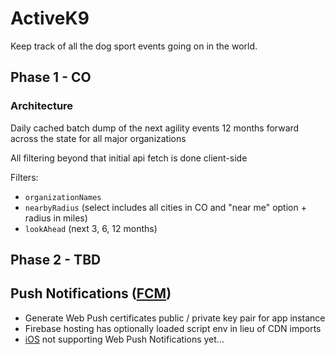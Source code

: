 # ActiveK9
Keep track of all the dog sport events going on in the world.

## Phase 1 - CO

### Architecture
Daily cached batch dump of the next agility events 12 months forward across the state for all major organizations

All filtering beyond that initial api fetch is done client-side

Filters:
- `organizationNames`
- `nearbyRadius` (select includes all cities in CO and "near me" option + radius in miles)
- `lookAhead` (next 3, 6, 12 months)

## Phase 2 - TBD


## Push Notifications ([FCM](https://firebase.google.com/docs/cloud-messaging/js/client))

- Generate Web Push certificates public / private key pair for app instance
- Firebase hosting has optionally loaded script env in lieu of CDN imports
- [iOS](https://www.izooto.com/blog/ios-safari-push-notifications-in-2020) not supporting Web Push Notifications yet...